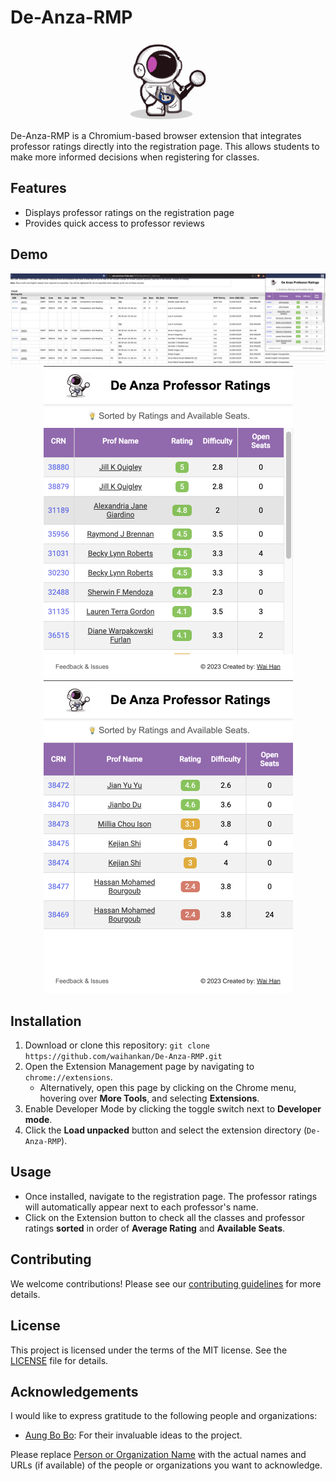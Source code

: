 # De-Anza-RMP

<div align="center">
    <img src="images/astronaut128.png">
</div>


De-Anza-RMP is a Chromium-based browser extension that integrates professor ratings directly into the registration page. This allows students to make more informed decisions when registering for classes.

## Features

- Displays professor ratings on the registration page
- Provides quick access to professor reviews

## Demo

<div align="center">
    <img src="images/demo.png">
    <br>
    <div display="flex">
        <img src="images/demo2.png">
        <img src="images/demo3.png">
    </div>
</div>

## Installation

1. Download or clone this repository: `git clone https://github.com/waihankan/De-Anza-RMP.git`
2. Open the Extension Management page by navigating to `chrome://extensions`.
   - Alternatively, open this page by clicking on the Chrome menu, hovering over **More Tools**, and selecting **Extensions**.
3. Enable Developer Mode by clicking the toggle switch next to **Developer mode**.
4. Click the **Load unpacked** button and select the extension directory (`De-Anza-RMP`).

## Usage

- Once installed, navigate to the registration page. The professor ratings will automatically appear next to each professor's name.
- Click on the Extension button to check all the classes and professor ratings **sorted** in order of **Average Rating** and **Available Seats**.

## Contributing

We welcome contributions! Please see our [contributing guidelines](CONTRIBUTING.md) for more details.

## License

This project is licensed under the terms of the MIT license. See the [LICENSE](LICENSE) file for details.


## Acknowledgements

I would like to express gratitude to the following people and organizations:

- [Aung Bo Bo](https://github.com/aungbbo): For their invaluable ideas to the project.

Please replace [Person or Organization Name](#) with the actual names and URLs (if available) of the people or organizations you want to acknowledge.

